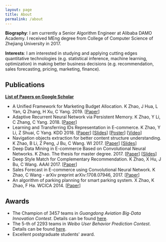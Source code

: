 ```yaml
---
layout: page
title: About
permalink: /about
---
```


**Biography**: I am currently a Senior Algorithm Engineer at Alibaba DAMO Academy. I received MEng degree from College of Computer Science of Zhejiang University in 2017. 

**Interests**: I am interested in studying and applying cutting edges quantitative technologies (e.g. statistical inference, machine learning, optimization) in making better business decisions (e.g. recommendation, sales forecasting, pricing, marketing, finance). 



## Publications

[**List of Papers on Google Scholar**](https://scholar.google.com/citations?user=fm2rVwsAAAAJ)

- A Unified Framework for Marketing Budget Allocation. K Zhao, J Hua, L Yan, Q Zhang, H Xu, C Yang. 2019. [[Paper](https://arxiv.org/abs/1902.01128)]
- Adaptive Recurrent Neural Network via Persistent Memory. K Zhao, Y Li, C Zhang, C Yang. 2018. [[Paper](https://arxiv.org/abs/1801.08094)]
- Learning and Transferring IDs Representation in E-commerce. K Zhao, Y Li, Z Shuai, C Yang. KDD 2018. [[Paper](https://dl.acm.org/citation.cfm?id=3219855)] [[Slides](/assets/doc/kdd18_slides.pdf)] [[Poster](/assets/doc/kdd18_poster.pdf)] [[Video](https://www.kdd.org/kdd2018/accepted-papers/view/learning-and-transferring-ids-representation-in-e-commerce)]
- Navigation objects extraction for better content structure understanding. K Zhao, B Li, Z Peng, J Bu, C Wang. WI 2017. [[Paper](https://dl.acm.org/citation.cfm?id=3106437)] [[Slides](/assets/doc/WI17.pptx)]
- Deep Data Mining in E-commerce Based on Convolutional Neural Networks. K Zhao. The thesis for  master degree. 2017. [[Paper](/assets/doc/master_thesis.pdf)] [[Slides](/assets/doc/master_slides.pptx)]
- Deep Style Match for Complementary Recommendation. K Zhao, X Hu, J Bu, C Wang. AAAI 2017. [[Paper](https://www.aaai.org/ocs/index.php/WS/AAAIW17/paper/viewPaper/15069)]
- Sales Forecast in E-commerce using Convolutional Neural Network. K Zhao, C Wang - arXiv preprint arXiv:1708.07946, 2017. [[Paper](https://arxiv.org/abs/1708.07946)]
- An algorithm of parking planning for smart parking system. X Zhao, K Zhao, F Ha. WCICA 2014. [[Paper](https://arxiv.org/abs/1708.07932)]

## Awards

- The Champion of 3457 teams in  *Guangdong Aviation Big-Data Innovation Contest*. Details can be found [here](/data_mining/2016/12/12/guangdong-champion.html).
- The 5-th of 2293 teams in *Weibo User Behavior Prediction Contest*. Details can be found [here](/assets/doc/Weibo_SeaSide_v2.pptx).
- Excellent postgraduate students' award. 
